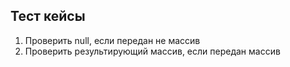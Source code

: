 ## Тест кейсы ##
1. Проверить null, если передан не массив
2. Проверить результирующий массив, если передан массив
